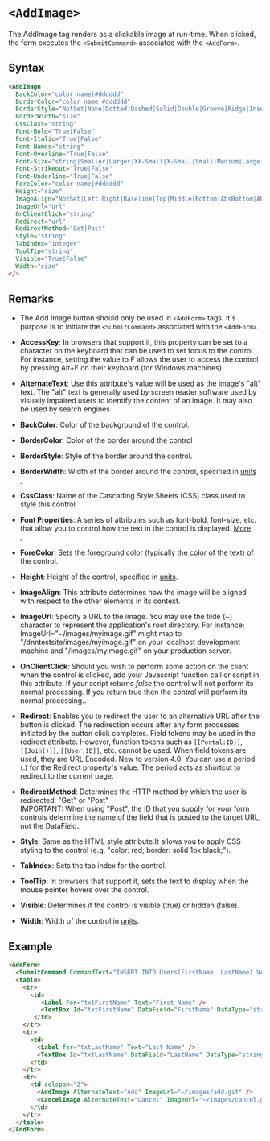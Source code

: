# `<AddImage>`

The AddImage tag renders as a clickable image at run-time. When clicked, the form executes the `<SubmitCommand>` associated with the `<AddForm>`.

## Syntax
```html
<AddImage
  BackColor="color name|#dddddd"
  BorderColor="color name|#dddddd"
  BorderStyle="NotSet|None|Dotted|Dashed|Solid|Double|Groove|Ridge|Inset|Outset"
  BorderWidth="size"
  CssClass="string"
  Font-Bold="True|False"
  Font-Italic="True|False"
  Font-Names="string"
  Font-Overline="True|False"
  Font-Size="string|Smaller|Larger|XX-Small|X-Small|Small|Medium|Large|X-Large|XX-Large"
  Font-Strikeout="True|False"
  Font-Underline="True|False"
  ForeColor="color name|#dddddd"
  Height="size"
  ImageAlign="NotSet|Left|Right|Baseline|Top|Middle|Bottom|AbsBottom|AbsMiddle|TextTop"
  ImageUrl="url"
  OnClientClick="string"
  Redirect="url"
  RedirectMethod="Get|Post"
  Style="string"
  TabIndex="integer"
  ToolTip="string"
  Visible="True|False"
  Width="size"
</>
```

## Remarks

*   The Add Image button should only be used in `<AddForm>` tags. It's purpose is to initiate the `<SubmitCommand>` associated with the `<AddForm>`.  

*   **AccessKey**: In browsers that support it, this property can be set to a character on the keyboard that can be used to set focus to the control. For instance, setting the value to F allows the user to access the control by pressing Alt+F on their keyboard (for Windows machines)  

*   **AlternateText**: Use this attribute's value will be used as the image's "alt" text. The "alt" text is generally used by screen reader software used by visually impaired users to identify the content of an image. It may also be used by search engines  

*   **BackColor**: Color of the background of the control.  

*   **BorderColor**: Color of the border around the control  

*   **BorderStyle**: Style of the border around the control.  

*   **BorderWidth**: Width of the border around the control, specified in [units  
     ](../unit-types.md)
*   **CssClass**: Name of the Cascading Style Sheets (CSS) class used to style this control  

*   **Font Properties**: A series of attributes such as font-bold, font-size, etc. that allow you to control how the text in the control is displayed. [More  
     ](../font-properties.md)
*   **ForeColor**: Sets the foreground color (typically the color of the text) of the control.  

*   **Height**: Height of the control, specified in [units](../unit-types.md).  

*   **ImageAlign**: This attribute determines how the image will be aligned with respect to the other elements in its context.  

*   **ImageUrl**: Specify a URL to the image. You may use the tilde (~) character to represent the application's root directory. For instance: ImageUrl="~/images/myimage.gif" might map to "/dnntestsite/images/myimage.gif" on your localhost development machine and "/images/myimage.gif" on your production server.  

*   **OnClientClick**: Should you wish to perform some action on the client when the control is clicked, add your Javascript function call or script in this attribute. If your script returns _false_ the control will not perform its normal processing. If you return true then the control will perform its normal processing..  

*   **Redirect**: Enables you to redirect the user to an alternative URL after the button is clicked. The redirection occurs after any form processes initiated by the button click completes. Field tokens may be used in the redirect attribute. However, function tokens such as `[[Portal:ID]]`, `[[Join()]]`, `[[User:ID]]`, etc. cannot be used. When field tokens are used, they are URL Encoded. New to version 4.0: You can use a period (.) for the Redirect property's value. The period acts as shortcut to redirect to the current page.  

*   **RedirectMethod**: Determines the HTTP method by which the user is redirected: "Get" or "Post"  
    IMPORTANT: When using "Post", the ID that you supply for your form controls determine the name of the field that is posted to the target URL, not the DataField.  

*   **Style**: Same as the HTML style attribute.It allows you to apply CSS styling to the control (e.g. "color: red; border: solid 1px black;").
*   **TabIndex**: Sets the tab index for the control.  

*   **ToolTip**: In browsers that support it, sets the text to display when the mouse pointer hovers over the control.  

*   **Visible**: Determines if the control is visible (true) or hidden (false).  

*   **Width**: Width of the control in [units](../unit-types.md).  


## Example
```html {18}
<AddForm>  
  <SubmitCommand CommandText="INSERT INTO Users(FirstName, LastName) VALUES(@FirstName, @LastName)" />  
  <table>  
    <tr>  
      <td>  
         <Label For="txtFirstName" Text="First Name" />  
         <TextBox Id="txtFirstName" DataField="FirstName" DataType="string" />  
       </td>  
    </tr>  
    <tr>  
      <td>  
        <Label for="txtLastName" Text="Last Name" />  
        <TextBox Id="txtLastName" DataField="LastName" DataType="string" />  
      </td>  
    </tr>  
    <tr>  
      <td colspan="2">  
        <AddImage AlternateText="Add" ImageUrl="~/images/add.gif" />
        <CancelImage AlternateText="Cancel" ImageUrl="~/images/cancel.gif" />  
      </td>  
    </tr>  
  </table>  
</AddForm>
```
